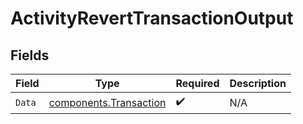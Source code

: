 # ActivityRevertTransactionOutput


## Fields

| Field                                                            | Type                                                             | Required                                                         | Description                                                      |
| ---------------------------------------------------------------- | ---------------------------------------------------------------- | ---------------------------------------------------------------- | ---------------------------------------------------------------- |
| `Data`                                                           | [components.Transaction](../../models/components/transaction.md) | :heavy_check_mark:                                               | N/A                                                              |